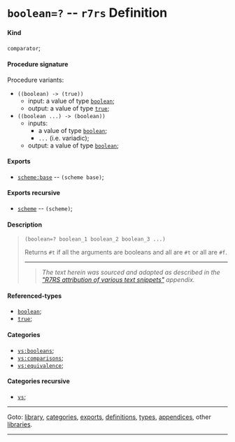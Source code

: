 

<a id='definition__r7rs__boolean_3d_3f'></a>

# `boolean=?` -- `r7rs` Definition


<a id='definition__r7rs__boolean_3d_3f__kind'></a>

#### Kind

`comparator`;


<a id='definition__r7rs__boolean_3d_3f__procedure-signature'></a>

#### Procedure signature

Procedure variants:
 * `((boolean) -> (true))`
   * input: a value of type [`boolean`](../../r7rs/types/boolean.md#type__r7rs__boolean);
   * output: a value of type [`true`](../../r7rs/types/true.md#type__r7rs__true);
 * `((boolean ...) -> (boolean))`
   * inputs:
     * a value of type [`boolean`](../../r7rs/types/boolean.md#type__r7rs__boolean);
     * `...` (i.e. variadic);
   * output: a value of type [`boolean`](../../r7rs/types/boolean.md#type__r7rs__boolean);


<a id='definition__r7rs__boolean_3d_3f__exports'></a>

#### Exports

 * [`scheme:base`](../../r7rs/exports/scheme_3a_base.md#export__r7rs__scheme_3a_base) -- `(scheme base)`;


<a id='definition__r7rs__boolean_3d_3f__exports-recursive'></a>

#### Exports recursive

 * [`scheme`](../../r7rs/exports/scheme.md#export__r7rs__scheme) -- `(scheme)`;


<a id='definition__r7rs__boolean_3d_3f__description'></a>

#### Description

> ````
> (boolean=? boolean_1 boolean_2 boolean_3 ...)
> ````
> 
> 
> Returns `#t` if all the arguments are booleans and all
> are `#t` or all are `#f`.
> 
> 
> ----
> > *The text herein was sourced and adapted as described in the ["R7RS attribution of various text snippets"](../../r7rs/appendices/attribution.md#appendix__r7rs__attribution) appendix.*


<a id='definition__r7rs__boolean_3d_3f__referenced-types'></a>

#### Referenced-types

 * [`boolean`](../../r7rs/types/boolean.md#type__r7rs__boolean);
 * [`true`](../../r7rs/types/true.md#type__r7rs__true);


<a id='definition__r7rs__boolean_3d_3f__categories'></a>

#### Categories

 * [`vs:booleans`](../../vonuvoli/categories/vs_3a_booleans.md#category__vonuvoli__vs_3a_booleans);
 * [`vs:comparisons`](../../vonuvoli/categories/vs_3a_comparisons.md#category__vonuvoli__vs_3a_comparisons);
 * [`vs:equivalence`](../../vonuvoli/categories/vs_3a_equivalence.md#category__vonuvoli__vs_3a_equivalence);


<a id='definition__r7rs__boolean_3d_3f__categories-recursive'></a>

#### Categories recursive

 * [`vs`](../../vonuvoli/categories/vs.md#category__vonuvoli__vs);

----

Goto: [library](../../r7rs/_index.md#library__r7rs), [categories](../../r7rs/categories/_index.md#toc__r7rs__categories), [exports](../../r7rs/exports/_index.md#toc__r7rs__exports), [definitions](../../r7rs/definitions/_index.md#toc__r7rs__definitions), [types](../../r7rs/types/_index.md#toc__r7rs__types), [appendices](../../r7rs/appendices/_index.md#toc__r7rs__appendices), other [libraries](../../_libraries.md#toc__libraries).

----

